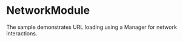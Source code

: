NetworkModule
=============

The sample demonstrates URL loading using a Manager for network interactions.